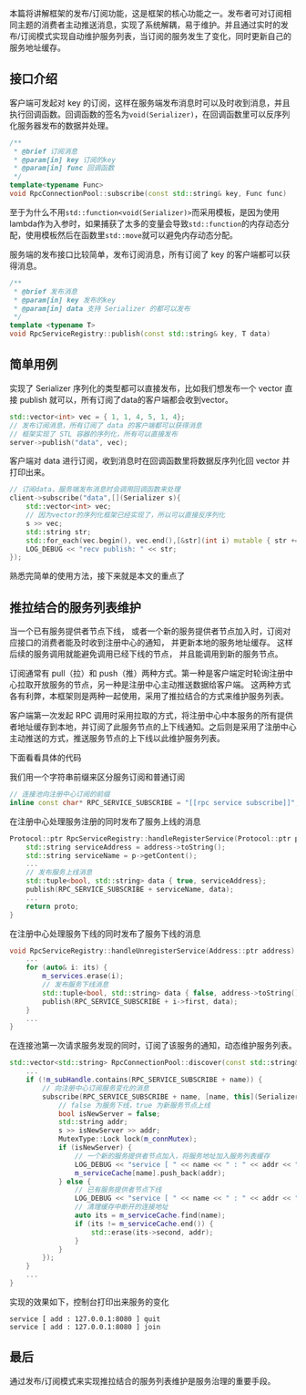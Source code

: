 本篇将讲解框架的发布/订阅功能，这是框架的核心功能之一。发布者可对订阅相同主题的消费者主动推送消息，实现了系统解耦，易于维护。并且通过实时的发布/订阅模式实现自动维护服务列表，当订阅的服务发生了变化，同时更新自己的服务地址缓存。

## 接口介绍
客户端可发起对 key 的订阅，这样在服务端发布消息时可以及时收到消息，并且执行回调函数。回调函数的签名为`void(Serializer)`，在回调函数里可以反序列化服务器发布的数据并处理。
```cpp
/**
 * @brief 订阅消息
 * @param[in] key 订阅的key
 * @param[in] func 回调函数
 */
template<typename Func>
void RpcConnectionPool::subscribe(const std::string& key, Func func)
```
至于为什么不用`std::function<void(Serializer)>`而采用模板，是因为使用lambda作为入参时，如果捕获了太多的变量会导致``std::function``的内存动态分配，使用模板然后在函数里``std::move``就可以避免内存动态分配。

服务端的发布接口比较简单，发布订阅消息，所有订阅了 key 的客户端都可以获得消息。
```cpp
/**
 * @brief 发布消息
 * @param[in] key 发布的key
 * @param[in] data 支持 Serializer 的都可以发布
 */
template <typename T>
void RpcServiceRegistry::publish(const std::string& key, T data)
```
## 简单用例

实现了 Serializer 序列化的类型都可以直接发布，比如我们想发布一个 vector 直接 publish 就可以，所有订阅了data的客户端都会收到vector。
```cpp
std::vector<int> vec = { 1, 1, 4, 5, 1, 4};
// 发布订阅消息，所有订阅了 data 的客户端都可以获得消息
// 框架实现了 STL 容器的序列化，所有可以直接发布
server->publish("data", vec);
```
客户端对 data 进行订阅，收到消息时在回调函数里将数据反序列化回 vector 并打印出来。
```cpp
// 订阅data，服务端发布消息时会调用回调函数来处理
client->subscribe("data",[](Serializer s){
    std::vector<int> vec;
    // 因为vector的序列化框架已经实现了，所以可以直接反序列化
    s >> vec;
    std::string str;
    std::for_each(vec.begin(), vec.end(),[&str](int i) mutable { str += std::to_string(i);});
    LOG_DEBUG << "recv publish: " << str;
});
```
熟悉完简单的使用方法，接下来就是本文的重点了

## 推拉结合的服务列表维护
当一个已有服务提供者节点下线， 或者一个新的服务提供者节点加入时，订阅对应接口的消费者能及时收到注册中心的通知， 并更新本地的服务地址缓存。 这样后续的服务调用就能避免调用已经下线的节点， 并且能调用到新的服务节点。

订阅通常有 pull（拉）和 push（推）两种方式。第一种是客户端定时轮询注册中心拉取开放服务的节点，另一种是注册中心主动推送数据给客户端。 这两种方式各有利弊，本框架则是两种一起使用，采用了推拉结合的方式来维护服务列表。

客户端第一次发起 RPC 调用时采用拉取的方式，将注册中心中本服务的所有提供者地址缓存到本地，并订阅了此服务节点的上下线通知。之后则是采用了注册中心主动推送的方式，推送服务节点的上下线以此维护服务列表。

下面看看具体的代码

我们用一个字符串前缀来区分服务订阅和普通订阅
```cpp
// 连接池向注册中心订阅的前缀
inline const char* RPC_SERVICE_SUBSCRIBE = "[[rpc service subscribe]]";
```
在注册中心处理服务注册的同时发布了服务上线的消息
```cpp
Protocol::ptr RpcServiceRegistry::handleRegisterService(Protocol::ptr p, Address::ptr address) {
    std::string serviceAddress = address->toString();
    std::string serviceName = p->getContent();
    ...
    // 发布服务上线消息
    std::tuple<bool, std::string> data { true, serviceAddress};
    publish(RPC_SERVICE_SUBSCRIBE + serviceName, data);
    ...
    return proto;
}
```
在注册中心处理服务下线的同时发布了服务下线的消息
```cpp
void RpcServiceRegistry::handleUnregisterService(Address::ptr address) {
    ...
    for (auto& i: its) {
        m_services.erase(i);
        // 发布服务下线消息
        std::tuple<bool, std::string> data { false, address->toString()};
        publish(RPC_SERVICE_SUBSCRIBE + i->first, data);
    }
    ...
}
```
在连接池第一次请求服务发现的同时，订阅了该服务的通知，动态维护服务列表。
```cpp
std::vector<std::string> RpcConnectionPool::discover(const std::string& name) {
    ...
    if (!m_subHandle.contains(RPC_SERVICE_SUBSCRIBE + name)) {
        // 向注册中心订阅服务变化的消息
        subscribe(RPC_SERVICE_SUBSCRIBE + name, [name, this](Serializer s){
            // false 为服务下线，true 为新服务节点上线
            bool isNewServer = false;
            std::string addr;
            s >> isNewServer >> addr;
            MutexType::Lock lock(m_connMutex);
            if (isNewServer) {
                // 一个新的服务提供者节点加入，将服务地址加入服务列表缓存
                LOG_DEBUG << "service [ " << name << " : " << addr << " ] join";
                m_serviceCache[name].push_back(addr);
            } else {
                // 已有服务提供者节点下线
                LOG_DEBUG << "service [ " << name << " : " << addr << " ] quit";
                // 清理缓存中断开的连接地址
                auto its = m_serviceCache.find(name);
                if (its != m_serviceCache.end()) {
                    std::erase(its->second, addr);
                }
            }
        });
    }
    ...
}
```
实现的效果如下，控制台打印出来服务的变化
```
service [ add : 127.0.0.1:8080 ] quit
service [ add : 127.0.0.1:8080 ] join
```
## 最后
通过发布/订阅模式来实现推拉结合的服务列表维护是服务治理的重要手段。
